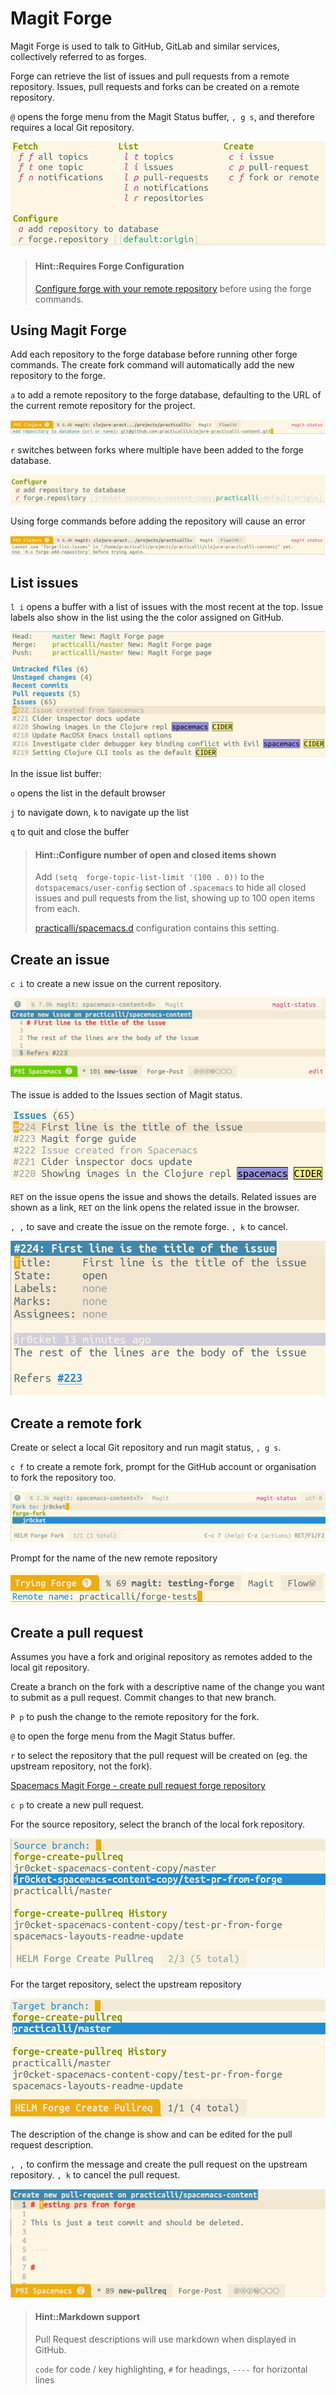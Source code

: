 # Magit Forge
Magit Forge is used to talk to GitHub, GitLab and similar services, collectively referred to as forges.

Forge can retrieve the list of issues and pull requests from a remote repository. Issues, pull requests and forks can be created on a remote repository.

`@` opens the forge menu from the Magit Status buffer, `, g s`, and therefore requires a local Git repository.

![Spacemace Magit Forge](/images/spacmacs-magit-forge-menu.png)

> #### Hint::Requires Forge Configuration
> [Configure forge with your remote repository](/source-control/forge-configuration.md) before using the forge commands.


## Using Magit Forge
Add each repository to the forge database before running other forge commands.  The create fork command will automatically add the new repository to the forge.

`a` to add a remote repository to the forge database, defaulting to the URL of the current remote repository for the project.

![Spacemacs Magit Forge - add repository to database](/images/spacemacs-magit-forge-add-repository-name.png)

`r` switches between forks where multiple have been added to the forge database.

![Spacemacs Magit Forge - repositories select](/images/spacemacs-magit-forge-repository-selection.png)

Using forge commands before adding the repository will cause an error

![Spacemacs Magit - forge add repository](/images/spacemacs-magit-forge-require-forge-add-repository.png)


## List issues
`l i` opens a buffer with a list of issues with the most recent at the top.  Issue labels also show in the list using the the color assigned on GitHub.

![Spacemacs Magit Forge Issues list with labels](/images/spacemacs-magit-forge-issues-status.png)

In the issue list buffer:

`o` opens the list in the default browser

`j` to navigate down, `k` to navigate up the list

`q` to quit and close the buffer

> #### Hint::Configure number of open and closed items shown
> Add  `(setq  forge-topic-list-limit '(100 . 0))` to the `dotspacemacs/user-config` section of `.spacemacs` to hide all closed issues and pull requests from the list, showing up to 100 open items from each.
>
> [practicalli/spacemacs.d](https://github.com/practicalli/spacemacs.d/) configuration contains this setting.


## Create an issue
`c i` to create a new issue on the current repository.

![Spacemacs Magit Forge - create issue post](/images/spacemacs-magit-forge-create-issue-post.png)

The issue is added to the Issues section of Magit status.

![Spacemacs Magit Forge - Issue added to Issues in Magit Status](/images/spacemacs-magit-forge-issues-status-list.png)

`RET` on the issue opens the issue and shows the details.  Related issues are shown as a link, `RET` on the link opens the related issue in the browser.

`, ,` to save and create the issue on the remote forge.  `, k` to cancel.

![Spacemacs Magit Forge - Issue details](/images/spacemacs-magit-forge-issue-details.png)

## Create a remote fork
Create or select a local Git repository and run magit status, `, g s`.

`c f` to create a remote fork, prompt for the GitHub account or organisation to fork the repository too.

![Spacemacs Magit Forge create fork - fork to](/images/spacemacs-magit-forge-create-fork-to.png)

Prompt for the name of the new remote repository

![Spacemacs Magit Forge create fork - remote name](/images/spacemacs-magit-forge-create-fork-remote-name.png)


## Create a pull request
Assumes you have a fork and original repository as remotes added to the local git repository.

Create a branch on the fork with a descriptive name of the change you want to submit as a pull request.  Commit changes to that new branch.

`P p` to push the change to the remote repository for the fork.

`@` to open the forge menu from the Magit Status buffer.

`r` to select the repository that the pull request will be created on (eg. the upstream repository, not the fork).

[Spacemacs Magit Forge - create pull request forge repository](/images/spacemacs-magit-forge-create-pull-request-forge-repository.png)

`c p` to create a new pull request.

For the source repository, select the branch of the local fork repository.

![Spacemacs Magit Forge - create pull request source branch](/images/spacemacs-magit-forge-create-pull-request-source-branch.png)

For the target repository, select the upstream repository

![Spacemacs Magit Forge - create pull request target branch](/images/spacemacs-magit-forge-create-pull-request-target-branch.png)

The description of the change is show and can be edited for the pull request description.

`, ,` to confirm the message and create the pull request on the upstream repository. `, k` to cancel the pull request.

![Spacemacs Magit Forge - create pull request text](/images/spacemacs-magit-forge-create-pull-request-text.png)

> #### Hint::Markdown support
> Pull Request descriptions will use markdown when displayed in GitHub.
>
> ``code`` for code / key highlighting, `#` for headings, `----` for horizontal lines
